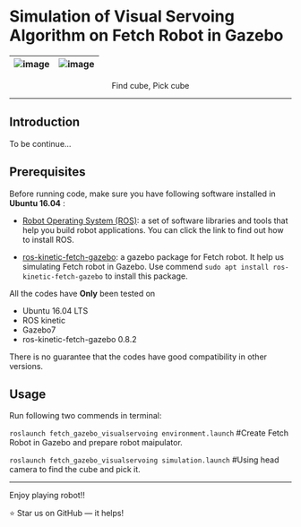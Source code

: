 # Simulation of Visual Servoing Algorithm on Fetch Robot in Gazebo

|![image](https://github.com/JiadingWen/Manipulator_FetchRobot/blob/master/img/ScreenShot1.gif)|![image](https://github.com/JiadingWen/Manipulator_FetchRobot/blob/master/img/ScreenShot2.gif)|
| - | :-: |

<p align="center">Find cube, Pick cube</p>

***
## Introduction

To be continue...

## Prerequisites
Before running code, make sure you have following software installed in **Ubuntu 16.04** :

* [Robot Operating System (ROS)](https://www.ros.org/): a set of software libraries and tools that help you build robot applications. You can click the link to find out how to install ROS. 

* [ros-kinetic-fetch-gazebo](http://ros.org/wiki/fetch_gazebo): a gazebo package for Fetch robot. It help us simulating Fetch robot in Gazebo. Use commend `sudo apt install ros-kinetic-fetch-gazebo` to install this package.



All the codes have **Only** been tested on 
* Ubuntu 16.04 LTS 
* ROS kinetic
* Gazebo7
* ros-kinetic-fetch-gazebo 0.8.2

There is no guarantee that the codes have good compatibility in other versions. 


## Usage

Run following two commends in terminal:

`roslaunch fetch_gazebo_visualservoing environment.launch` 
#Create Fetch Robot in Gazebo and prepare robot maipulator.

`roslaunch fetch_gazebo_visualservoing simulation.launch` #Using head camera to find the cube and pick it.


***
Enjoy playing robot!!

:star: Star us on GitHub — it helps! 